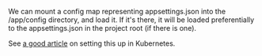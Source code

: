 We can mount a config map representing appsettings.json into the /app/config
directory, and load it. If it's there, it will be loaded preferentially to the
appsettings.json in the project root (if there is one).

See [a good article](https://medium.com/@fbeltrao/automatically-reload-configuration-changes-based-on-kubernetes-config-maps-in-a-net-d956f8c8399a)
on setting this up in Kubernetes.